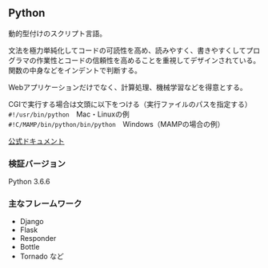 ## Python
動的型付けのスクリプト言語。

文法を極力単純化してコードの可読性を高め、読みやすく、書きやすくしてプログラマの作業性とコードの信頼性を高めることを重視してデザインされている。
関数の中身などをインデントで判断する。

Webアプリケーションだけでなく、計算処理、機械学習などを得意とする。

CGIで実行する場合は文頭に以下をつける（実行ファイルのパスを指定する）  
`#!/usr/bin/python`　Mac・Linuxの例  
`#!C/MAMP/bin/python/bin/python`　Windows（MAMPの場合の例）

[公式ドキュメント](https://docs.python.org/ja/3/)

### 検証バージョン
Python 3.6.6

### 主なフレームワーク
- Django
- Flask
- Responder
- Bottle
- Tornado
など